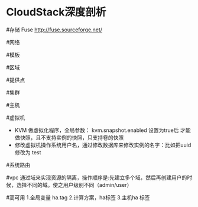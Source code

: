 CloudStack深度剖析
==============

#存储
Fuse http://fuse.sourceforge.net/

#网络

#模板

#区域

#提供点

#集群

#主机

#虚拟机
- KVM 做虚拟化程序，全局参数： kvm.snapshot.enabled  设置为true后 才能做快照，且不支持实例的快照，只支持卷的快照 
- 修改虚拟机操作系统用户名，通过修改数据库来修改实例的名字：比如把uuid修改为 test

#系统路由

#vpc
  通过域来实现资源的隔离，操作顺序是:先建立多个域，然后再创建用户的时候，选择不同的域。使之用户级别不同（admin/user）
  
#高可用
  1.全局变量 ha.tag
  2.计算方案，ha标签
  3.主机ha 标签
